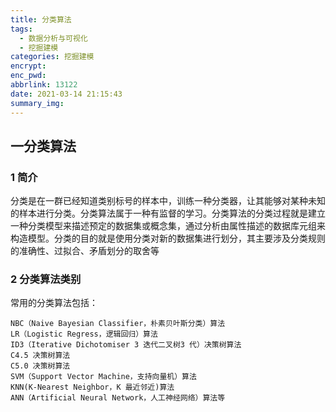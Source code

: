 ```yaml
---
title: 分类算法
tags:
  - 数据分析与可视化
  - 挖掘建模
categories: 挖掘建模
encrypt: 
enc_pwd: 
abbrlink: 13122
date: 2021-03-14 21:15:43
summary_img:
---
```


## 一分类算法

### 1 简介

​	分类是在一群已经知道类别标号的样本中，训练一种分类器，让其能够对某种未知的样本进行分类。分类算法属于一种有监督的学习。分类算法的分类过程就是建立一种分类模型来描述预定的数据集或概念集，通过分析由属性描述的数据库元组来构造模型。分类的目的就是使用分类对新的数据集进行划分，其主要涉及分类规则的准确性、过拟合、矛盾划分的取舍等

### 2 分类算法类别

常用的分类算法包括：

```
NBC（Naive Bayesian Classifier，朴素贝叶斯分类）算法
LR（Logistic Regress，逻辑回归）算法
ID3（Iterative Dichotomiser 3 迭代二叉树3 代）决策树算法
C4.5 决策树算法
C5.0 决策树算法
SVM（Support Vector Machine，支持向量机）算法
KNN(K-Nearest Neighbor，K 最近邻近)算法
ANN（Artificial Neural Network，人工神经网络）算法等
```



